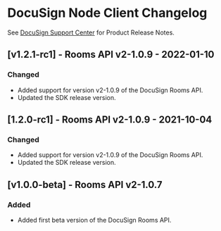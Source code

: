 # DocuSign Node Client Changelog

See [DocuSign Support Center](https://support.docusign.com/en/releasenotes/) for Product Release Notes.

## [v1.2.1-rc1] - Rooms API v2-1.0.9 - 2022-01-10
### Changed
- Added support for version v2-1.0.9 of the DocuSign Rooms API.
- Updated the SDK release version.

## [1.2.0-rc1] - Rooms API v2-1.0.9 - 2021-10-04
### Changed
- Added support for version v2-1.0.9 of the DocuSign Rooms API.
- Updated the SDK release version.


## [v1.0.0-beta] - Rooms API v2-1.0.7
### Added
- Added first beta version of the DocuSign Rooms API.

